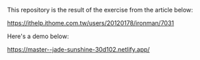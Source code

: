 This repository is the result of the exercise from the article below:

https://ithelp.ithome.com.tw/users/20120178/ironman/7031

Here's a demo below:

https://master--jade-sunshine-30d102.netlify.app/
